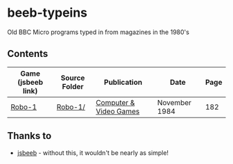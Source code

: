 # beeb-typeins
Old BBC Micro programs typed in from magazines in the 1980's

## Contents

Game (jsbeeb link) | Source Folder | Publication | Date | Page
-|-|-|-|-
[Robo-1](https://bbc.godbolt.org/?loadBasic=https%3A%2F%2Fraw.githubusercontent.com%2Fdr-grim%2Fbeeb-typeins%2Fmain%2FRobo-1%2FRobo-1.txt&embed&autorun&model=Master) | [Robo-1/](Robo-1/) | [Computer & Video Games](https://archive.org/details/Computer_Video_Games_Issue_037_1984-11_EMAP_Publishing_GB) | November 1984 | 182

## Thanks to

* [jsbeeb](https://github.com/mattgodbolt/jsbeeb) - without this, it wouldn't be nearly as simple!